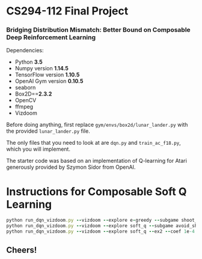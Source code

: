 # CS294-112 Final Project
### Bridging Distribution Mismatch: Better Bound on Composable Deep Reinforcement Learning


Dependencies:

 * Python **3.5**
 * Numpy version **1.14.5**
 * TensorFlow version **1.10.5**
 * OpenAI Gym version **0.10.5**
 * seaborn
 * Box2D==**2.3.2**
 * OpenCV
 * ffmpeg
 * Vizdoom

Before doing anything, first replace `gym/envs/box2d/lunar_lander.py` with the provided `lunar_lander.py` file.

The only files that you need to look at are `dqn.py` and `train_ac_f18.py`, which you will implement.


The starter code was based on an implementation of Q-learning for Atari generously provided by Szymon Sidor from OpenAI.

# Instructions for Composable Soft Q Learning

```ruby
python run_dqn_vizdoom.py --vizdoom --explore e-greedy --subgame shoot_monster
python run_dqn_vizdoom.py --vizdoom --explore soft_q --subgame avoid_shooters
python run_dqn_vizdoom.py --vizdoom --explore soft_q --ex2 --coef 1e-4 --subgame avoid_shooters
```

## Cheers!